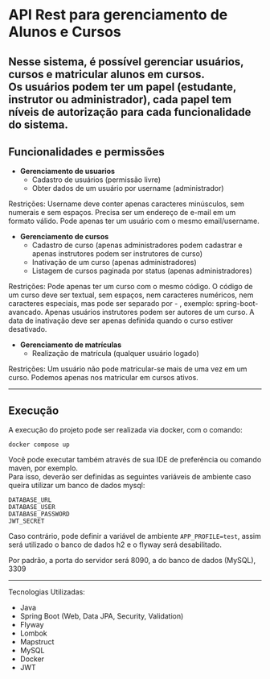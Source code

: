 # API Rest para gerenciamento de Alunos e Cursos

Nesse sistema, é possível gerenciar usuários, cursos e matricular alunos em cursos.  
Os usuários podem ter um papel (estudante, instrutor ou administrador), cada papel tem níveis de autorização para cada funcionalidade do sistema.
---

## Funcionalidades e permissões

* **Gerenciamento de usuarios**
  * Cadastro de usuários (permissão livre)
  * Obter dados de um usuário por username (administrador)  
  
Restrições: Username deve conter apenas caracteres minúsculos, sem numerais e sem espaços.
Precisa ser um endereço de e-mail em um formato válido.
Pode apenas ter um usuário com o mesmo email/username.

* **Gerenciamento de cursos**
  * Cadastro de curso (apenas administradores podem cadastrar e apenas instrutores podem ser instrutores de curso)
  * Inativação de um curso (apenas administradores)
  * Listagem de cursos paginada por status (apenas administradores)  

Restrições: Pode apenas ter um curso com o mesmo código.
O código de um curso deve ser textual, sem espaços, nem caracteres numéricos, nem caracteres especiais, mas pode ser separado por - , exemplo: spring-boot-avancado.
Apenas usuários instrutores podem ser autores de um curso.
A data de inativação deve ser apenas definida quando o curso estiver desativado.

* **Gerenciamento de matrículas**
  * Realização de matrícula (qualquer usuário logado)

Restrições:
Um usuário não pode matricular-se mais de uma vez em um curso.
Podemos apenas nos matricular em cursos ativos.

---
## Execução  

A execução do projeto pode ser realizada via docker, com o comando:
```shell
docker compose up
```
Você pode executar também através de sua IDE de preferência ou comando maven, por exemplo.  
Para isso, deverão ser definidas as seguintes variáveis de ambiente caso queira utilizar um banco de dados mysql:
```shell
DATABASE_URL
DATABASE_USER
DATABASE_PASSWORD
JWT_SECRET
```
Caso contrário, pode definir a variável de ambiente `APP_PROFILE=test`, assim será utilizado o banco de dados h2 e o flyway será desabilitado.  

Por padrão, a porta do servidor será 8090, a do banco de dados (MySQL), 3309 

---  
Tecnologias Utilizadas:
* Java
* Spring Boot (Web, Data JPA, Security, Validation)
* Flyway
* Lombok
* Mapstruct
* MySQL
* Docker
* JWT

